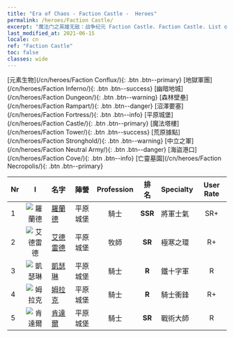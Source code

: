 ```yaml
---
title: "Era of Chaos - Faction Castle -  Heroes"
permalink: /heroes/Faction Castle/
excerpt: "魔法门之英雄无敌：战争纪元 Faction Castle. Faction Castle. List of Faction  in Era of Chaos"
last_modified_at: 2021-06-15
locale: cn
ref: "Faction Castle"
toc: false
classes: wide
---
```

 [元素生物](/cn/heroes/Faction Conflux/){: .btn .btn--primary} [地獄軍團](/cn/heroes/Faction Inferno/){: .btn .btn--success} [幽暗地城](/cn/heroes/Faction Dungeon/){: .btn .btn--warning} [森林壁壘](/cn/heroes/Faction Rampart/){: .btn .btn--danger} [沼澤要塞](/cn/heroes/Faction Fortress/){: .btn .btn--info} [平原城堡](/cn/heroes/Faction Castle/){: .btn .btn--primary} [魔法塔樓](/cn/heroes/Faction Tower/){: .btn .btn--success} [荒原據點](/cn/heroes/Faction Stronghold/){: .btn .btn--warning} [中立之軍](/cn/heroes/Faction Neutral Army/){: .btn .btn--danger} [海盜港口](/cn/heroes/Faction Cove/){: .btn .btn--info} [亡靈墓園](/cn/heroes/Faction Necropolis/){: .btn .btn--primary} 

  | Nr |  I |    名字    |  陣營  |  Profession   |  排名  |    Specialty     | User Rate  | 
  |:---|:--:|:-----------|:-------:|:-------------:|:------:|:-----------------|:----:|
  | 1 | ![羅蘭德](/images/h/h_Roland.jpg) | [羅蘭德](/cn/heroes/Roland/) | 平原城堡 | 騎士 | **SSR** |  將軍士氣 | SR+ |
  | 2 | ![艾德雷德](/images/h/h_Adelaide.jpg) | [艾德雷德](/cn/heroes/Adelaide/) | 平原城堡 | 牧師 | **SR** |  極寒之環 | R+ |
  | 3 | ![凱瑟琳](/images/h/h_Catherine.jpg) | [凱瑟琳](/cn/heroes/Catherine/) | 平原城堡 | 騎士 | **R** |  鐵十字軍 | R |
  | 4 | ![姆拉克](/images/h/h_Mullich.jpg) | [姆拉克](/cn/heroes/Mullich/) | 平原城堡 | 騎士 | **R** |  騎士衝鋒 | R+ |
  | 5 | ![肯達爾](/images/h/h_Kendel.jpg) | [肯達爾](/cn/heroes/Kendal/) | 平原城堡 | 騎士 | **SR** |  戰術大師 | R |

